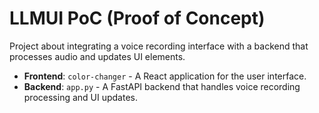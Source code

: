 # LLMUI PoC (Proof of Concept)

Project about integrating a voice recording interface with a backend that processes audio and updates UI elements.

- **Frontend**: `color-changer` - A React application for the user interface.
- **Backend**: `app.py` - A FastAPI backend that handles voice recording processing and UI updates.
